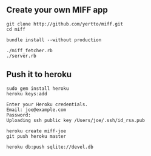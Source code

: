 ## Create your own MIFF app

    git clone http://github.com/yertto/miff.git
    cd miff

    bundle install --without production

    ./miff_fetcher.rb
    ./server.rb


## Push it to heroku

    sudo gem install heroku
    heroku keys:add

    Enter your Heroku credentials.
    Email: joe@example.com
    Password: 
    Uploading ssh public key /Users/joe/.ssh/id_rsa.pub

    heroku create miff-joe
    git push heroku master

    heroku db:push sqlite://devel.db

